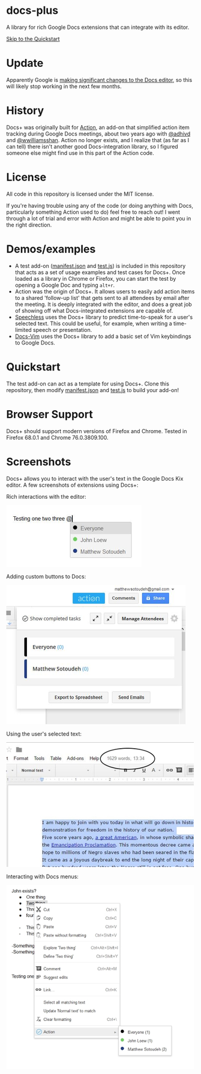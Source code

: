 # docs-plus
A library for rich Google Docs extensions that can integrate with its editor.

[Skip to the Quickstart](#quickstart)

# Update
Apparently Google is [making significant changes to the Docs
editor](https://workspaceupdates.googleblog.com/2021/05/Google-Docs-Canvas-Based-Rendering-Update.html),
so this will likely stop working in the next few months.

# History
Docs+ was originally built for
[Action](https://web.archive.org/web/20170521022925/https://meetaction.com/),
an add-on that simplified action item tracking during Google Docs meetings,
about two years ago with [@adhivd](https://github.com/adhivd) and
[@wwilliamsshan](https://github.com/wwilliamsshan). Action no longer exists,
and I realize that (as far as I can tell) there isn't another good
Docs-integration library, so I figured someone else might find use in this part
of the Action code.

# License
All code in this repository is licensed under the MIT license.

If you're having trouble using any of the code (or doing anything with Docs,
particularly something Action used to do) feel free to reach out! I went
through a lot of trial and error with Action and might be able to point you in
the right direction.

# Demos/examples
- A test add-on ([manifest.json](manifest.json) and [test.js](test.js)) is
  included in this repository that acts as a set of usage examples and test
  cases for Docs+. Once loaded as a library in Chrome or Firefox, you can start
  the test by opening a Google Doc and typing ``alt+r``.
- Action was the origin of Docs+. It allows users to easily add action items to
  a shared 'follow-up list' that gets sent to all attendees by email after the
  meeting. It is deeply integrated with the editor, and does a great job of
  showing off what Docs-integrated extensions are capable of.
- [Speechless](https://github.com/matthewsot/speechless) uses the Docs+ library
  to predict time-to-speak for a user's selected text. This could be useful,
  for example, when writing a time-limited speech or presentation.
- [Docs-Vim](https://github.com/matthewsot/docs-vim) uses the Docs+ library to
  add a basic set of Vim keybindings to Google Docs.

# Quickstart
The test add-on can act as a template for using Docs+. Clone this repository,
then modify [manifest.json](manifest.json) and [test.js](test.js) to build your
add-on!

# Browser Support
Docs+ should support modern versions of Firefox and Chrome. Tested in Firefox
68.0.1 and Chrome 76.0.3809.100.

# Screenshots
Docs+ allows you to interact with the user's text in the Google Docs Kix
editor. A few screenshots of extensions using Docs+:

Rich interactions with the editor:

![Rich interactions with the editor](screenshots/actionselector.jpg)

Adding custom buttons to Docs:

![Adding custom buttons to Docs](screenshots/actionbutton.jpg)

Using the user's selected text:

![Get the user's selected text](screenshots/speechless.jpg)

Interacting with Docs menus:

![Interact with Docs menus](screenshots/rightclick.jpg)
